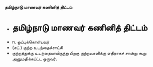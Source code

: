 **தமிழ்நாடு மாணவர் கணினித் திட்டம்**
- # தமிழ்நாடு மாணவர் கணினித் திட்டம்
- n. ஒப்புக்கொள்பவர்
- (சட்.) குற்ற உடந்தைச்சாட்சி
- குற்றத்துக்கு உடந்தையாயிருந்து பிறகு குற்றவாளிக்கு எதிராகச் சான்று கூறு அனுமதிக்கப்ட்ட ஒருவர்.

